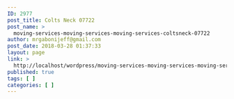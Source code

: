 ```yaml
---
ID: 2977
post_title: Colts Neck 07722
post_name: >
  moving-services-moving-services-moving-services-coltsneck-07722
author: mrgabonijeff@gmail.com
post_date: 2018-03-28 01:37:33
layout: page
link: >
  http://localhost/wordpress/moving-services-moving-services-moving-services-coltsneck-07722/
published: true
tags: [ ]
categories: [ ]
---
```

